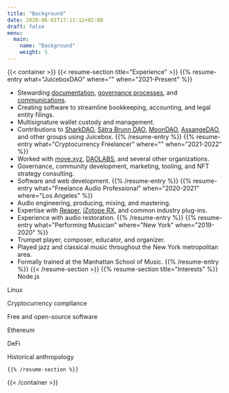 ```yaml
---
title: "Background"
date: 2020-06-01T17:11:12+02:00
draft: false
menu:
  main:
    name: "Background"
    weight: 5
---
```


{{< container >}}
    {{< resume-section title="Experience" >}}
        {{% resume-entry what="JuiceboxDAO"
                         where=""
                         when="2021-Present" %}}
- Stewarding [documentation](https://info.juicebox.money/), [governance processes](https://info.juicebox.money/dao/process), and [communications](https://discord.gg/juicebox).
- Creating software to streamline bookkeeping, accounting, and legal entity filings.
- Multisignature wallet custody and management.
- Contributions to [SharkDAO](https://juicebox.money/p/sharkdao), [Sätra Brunn DAO](https://www.satrabrunn.xyz/), [MoonDAO](https://juicebox.money/p/moondao), [AssangeDAO](https://juicebox.money/p/assangedao), and other groups using Juicebox.
        {{% /resume-entry %}}
        {{% resume-entry what="Cryptocurrency Freelancer"
                         where=""
                         when="2021-2022" %}}
- Worked with [move.xyz](https://move.xyz), [DAOLABS](https://daolabs.wtf), and several other organizations.
- Governance, community development, marketing, tooling, and NFT strategy consulting.
- Software and web development.
        {{% /resume-entry %}}
        {{% resume-entry what="Freelance Audio Professional"
                         when="2020-2021"
                         where="Los Angeles" %}}
- Audio engineering, producing, mixing, and mastering.
- Expertise with [Reaper](http://reaper.fm/), [iZotope RX](https://www.izotope.com/en/products/rx.html), and common industry plug-ins.
- Experience with audio restoration.
        {{% /resume-entry %}}
        {{% resume-entry what="Performing Musician"
                        where="New York"
                        when="2019-2020" %}}
- Trumpet player, composer, educator, and organizer.
- Played jazz and classical music throughout the New York metropolitan area.
- Formally trained at the Manhattan School of Music.
        {{% /resume-entry %}}
    {{< /resume-section >}}
    {{% resume-section title="Interests" %}}
Node.js

Linux

Cryptocurrency compliance

Free and open-source software

Ethereum

DeFi

Historical anthropology

    {{% /resume-section %}}
{{< /container >}}
                            

